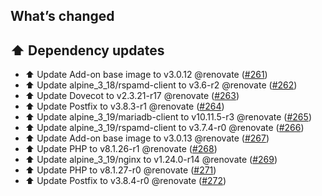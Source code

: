 ## What’s changed

## ⬆️ Dependency updates

- ⬆️ Update Add-on base image to v3.0.12 @renovate ([#261](https://github.com/erik73/addon-mail/pull/261))
- ⬆️ Update alpine_3_18/rspamd-client to v3.6-r2 @renovate ([#262](https://github.com/erik73/addon-mail/pull/262))
- ⬆️ Update Dovecot to v2.3.21-r17 @renovate ([#263](https://github.com/erik73/addon-mail/pull/263))
- ⬆️ Update Postfix to v3.8.3-r1 @renovate ([#264](https://github.com/erik73/addon-mail/pull/264))
- ⬆️ Update alpine_3_19/mariadb-client to v10.11.5-r3 @renovate ([#265](https://github.com/erik73/addon-mail/pull/265))
- ⬆️ Update alpine_3_19/rspamd-client to v3.7.4-r0 @renovate ([#266](https://github.com/erik73/addon-mail/pull/266))
- ⬆️ Update Add-on base image to v3.0.13 @renovate ([#267](https://github.com/erik73/addon-mail/pull/267))
- ⬆️ Update PHP to v8.1.26-r1 @renovate ([#268](https://github.com/erik73/addon-mail/pull/268))
- ⬆️ Update alpine_3_19/nginx to v1.24.0-r14 @renovate ([#269](https://github.com/erik73/addon-mail/pull/269))
- ⬆️ Update PHP to v8.1.27-r0 @renovate ([#271](https://github.com/erik73/addon-mail/pull/271))
- ⬆️ Update Postfix to v3.8.4-r0 @renovate ([#272](https://github.com/erik73/addon-mail/pull/272))
